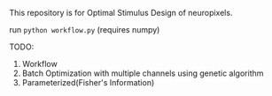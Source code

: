 This repository is for Optimal Stimulus Design of neuropixels.

run `python workflow.py` (requires numpy)

TODO:
1. Workflow
2. Batch Optimization with multiple channels using genetic algorithm
3. Parameterized(Fisher's Information)
